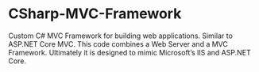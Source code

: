 # CSharp-MVC-Framework
Custom C# MVC Framework for building web applications. Similar to ASP.NET Core MVC.
This code combines a Web Server and a MVC Framework. Ultimately it is designed to mimic Microsoft’s IIS and ASP.NET Core. 
